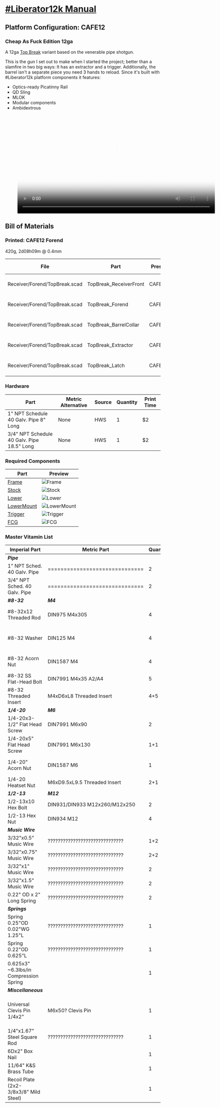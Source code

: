 # [\#Liberator12k Manual](../../README.md)

## Platform Configuration: CAFE12

### Cheap As Fuck Edition 12ga

A 12ga [Top Break](TopBreak.md) variant based on the venerable pipe shotgun.

This is the gun I set out to make when I started the project; better than a slamfire in two big ways: It has an
extractor and a trigger. Additionally, the barrel isn't a separate piece you need 3 hands to reload. Since it's built
with \#Liberator12k platform components it features:

* Optics-ready Picatinny Rail
* QD Sling
* MLOK
* Modular components
* Ambidextrous

<!-- blank line -->
<figure class="video_container">
  <video width="640" loop="true" preload="auto" controls="false" allowfullscreen="true" poster="Frame.png">
    <source src="TopBreak.mp4" type="video/mp4">
  </video>
</figure>
<!-- blank line -->

## Bill of Materials

### Printed: CAFE12 Forend

420g, 2d08h09m @ 0.4mm

| File                          | Part                   | Preset | Print Settings | Filament Used | Print Time @ 0.4mm |
|-------------------------------|------------------------|--------|----------------|---------------|--------------------|
| Receiver/Forend/TopBreak.scad | TopBreak_ReceiverFront | CAFE12 | Std. 3mm Shell | 57g           |   07h17m           |
| Receiver/Forend/TopBreak.scad | TopBreak_Forend        | CAFE12 | Std. 3mm Shell | 189g          | 1d01h10m           |
| Receiver/Forend/TopBreak.scad | TopBreak_BarrelCollar  | CAFE12 | Std. 3mm Shell | 114g          |   15h00m           |
| Receiver/Forend/TopBreak.scad | TopBreak_Extractor     | CAFE12 | Std. 3mm Shell | 14g           |    1h55m           |
| Receiver/Forend/TopBreak.scad | TopBreak_Latch         | CAFE12 | Std. 3mm Shell | 46g           |    6h47m           |

### Hardware

| Part                                       | Metric Alternative | Source | Quantity | Print Time |
|--------------------------------------------|--------------------|--------|----------|------------|
| 1" NPT Schedule 40 Galv. Pipe 8" Long      | None               | HWS    | 1        | $2         |
| 3/4" NPT Schedule 40 Galv. Pipe 18.5" Long | None               | HWS    | 1        | $2         |

### Required Components
| Part                                 | Preview                                      | 
|--------------------------------------|----------------------------------------------|
| [Frame](../Frame.md)                 | ![Frame](../Frame_thumb.png)                 | 
| [Stock](../Stock.md)                 | ![Stock](../Stock_thumb.png)                 | 
| [Lower](../Lower/Lower.md)           | ![Lower](../Lower/Lower_thumb.png)           |
| [LowerMount](../Lower/LowerMount.md) | ![LowerMount](../Lower/LowerMount_thumb.png) | 
| [Trigger](../Lower/Trigger.md)       | ![Trigger](../Lower/Trigger_thumb.png)       | 
| [FCG](../FCG.md)                     | ![FCG](../FCG_thumb.png)                     |



### Master Vitamin List

| Imperial Part                          | Metric Part                    | Quantity | Comment                                                          |
|----------------------------------------|--------------------------------|----------|------------------------------------------------------------------|
| **_Pipe_**                             |                                |          |                                                                  |
| 1" NPT Sched. 40 Galv. Pipe            | ============================== | 2        |                                                                  |
| 3/4" NPT Sched. 40 Galv. Pipe          | ============================== | 2        |                                                                  |
| **_#8-32_**                            | **_M4_**                       |          |                                                                  |
| #8-32x12 Threaded Rod                  | DIN975   M4x305                | 4        | Add to openscad M4 threaded rod                                  |
| #8-32 Washer                           | DIN125   M4                    | 4        | Check implementation of washer in openscad                       |
| #8-32 Acorn Nut                        | DIN1587  M4                    | 4        | Check openscad for M4 Acorn nut                                  |
| #8-32 SS Flat-Head Bolt                | DIN7991  M4x35 A2/A4           | 5        |                                                                  |
| #8-32 Threaded Insert                  | M4xD6xL8 Threaded Insert       | 4+5      | check if long or short                                           |
| **_1/4-20_**                           | **_M6_**                       |          |                                                                  |
| 1/4-20x3-1/2" Flat Head Screw          | DIN7991      M6x90             | 2        | Check if 90mm fits                                               |
| 1/4-20x5"     Flat Head Screw          | DIN7991      M6x130            | 1+1      | Check if 130mm fits                                              |
| 1/4-20"       Acorn Nut                | DIN1587      M6                | 1        | Check openscad for M6 Acorn nut                                  |
| 1/4-20        Heatset Nut              | M6xD9.5xL9.5 Threaded Insert   | 2+1      | check if long or short                                           |
| **_1/2-13_**                           | **_M12_**                      |          |                                                                  |
| 1/2-13x10 Hex Bolt                     | DIN931/DIN933 M12x260/M12x250  | 2        |                                                                  |
| 1/2-13 Hex Nut                         | DIN934 M12                     | 4        |                                                                  |
| **_Music Wire_**                       |                                |          |                                                                  |
| 3/32"x0.5" Music Wire                  | ?????????????????????????????? | 1+2      | Is this in openscad?                                             |
| 3/32"x0.75" Music Wire                 | ?????????????????????????????? | 2+2      | Is this in openscad?                                             |
| 3/32"x1" Music Wire                    | ?????????????????????????????? | 2        | Is this in openscad?                                             |
| 3/32"x1.5" Music Wire                  | ?????????????????????????????? | 2        | Is this in openscad?                                             |
| 0.22" OD x 2" Long Spring              | ?????????????????????????????? | 2        | Is this in openscad?                                             |
| **_Springs_**                          |                                |          |                                                                  |
| Spring 0.25"OD 0.02"WG 1.25"L          | ?????????????????????????????? | 1        |                                                                  |
| Spring 0.22"OD 0.625"L                 | ?????????????????????????????? | 1        |                                                                  |
| 0.625x3" ~6.3lbs/in Compression Spring |                                | 1        |                                                                  |
| **_Miscellaneous_**                    |                                |          |                                                                  |
| Universal Clevis Pin 1/4x2"            | M6x50? Clevis Pin              | 1        | Check if 50 is good enough? Check din for universal clevis pin   |
| 1/4"x1.67" Steel Square Rod            | ?????????????????????????????? | 1        |                                                                  |
| 6Dx2" Box Nail                         |                                | 1        |                                                                  |
| 11/64" K&S Brass Tube                  |                                | 1        |                                                                  |
| Recoil Plate (2x2-3/8x3/8" Mild Steel) |                                | 1        |                                                                  |

